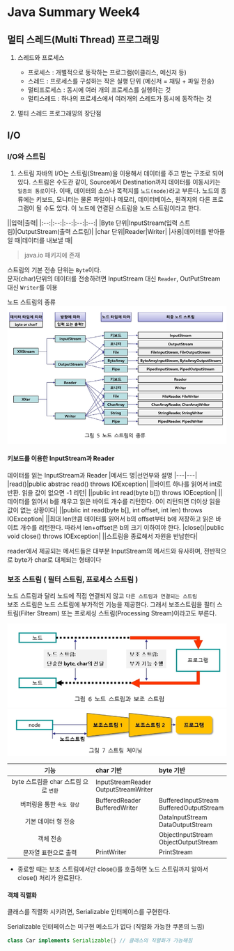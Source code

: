 # Java Summary Week4

## 멀티 스레드(Multi Thread) 프로그래밍

1. 스레드와 프로세스
    - 프로세스 : 개별적으로 동작하는 프로그램(이클리스, 메신저 등)
    - 스레드 : 프로세스를 구성하는 작은 실행 단위 (메신저 = 채팅 + 파일 전송)
    - 멀티프로세스 : 동시에 여러 개의 프로세스를 실행하는 것
    - 멀티스레드 : 하나의 프로세스에서 여러개의 스레드가 동시에 동작하는 것

2. 멀티 스레드 프로그래밍의 장단점

## I/O
### I/O와 스트림
1. 스트림
자바의 I/O는 스트림(Stream)을 이용해서 데이터를 주고 받는 구조로 되어있다. 스트림은 수도관 같이, Source에서 Destination까지 데이터를 이동시키는 `일종의 통로`이다. 이때, 데이터의 소스나 목적지를 `노드(node)`라고 부른다.
노드의 종류에는 키보드, 모니터는 물론 파일이나 메모리, 데이터베이스, 원격지의 다른 프로그램이 될 수도 있다.
이 노드에 연결된 스트림을 노드 스트림이라고 한다.

||입력|출력|
|:--:|:--:|:--:|:--:|:--:|
|Byte 단위|InputStream(입력 스트림)|OutputStream(출력 스트림)|
|char 단위|Reader|Writer|
|사용|데이터를 받아들일 때|데이터를 내보낼 때|

> java.io 패키지에 존재

스트림의 기본 전송 단위는 `Byte`이다.<br>
문자(char)단위의 데이터를 전송하려면 InputStream 대신 `Reader`, OutPutStream 대신 `Writer`를 이용


노드 스트림의 종류
![Node Stream](./img/Node_Stream.png)

#### 키보드를 이용한 InputStream과 Reader
데이터를 읽는 InputStream과 Reader
|메서드 명|선언부와 설명
|---|---|
|read()|public abstrac read() throws IOException|
||바이트 하나를 읽어서 int로 반환. 읽을 값이 없으면 -1 리턴|
||public int read(byte b[]) throws IOEception|
||데이터를 읽어서 b를 채우고 읽은 바이트 개수를 리턴한다. 0이 리턴되면 더이상 읽을 값이 없는 상황이다|
||public int read(byte b[], int offset, int len) throws IOException|
||최대 len만큼 데이터를 읽어서 b의 offset부터 b에 저장하고 읽은 바이트 개수를 리턴한다. 따라서 len+offset은 b의 크기 이하여야 한다.
|close()|public void close() throws IOException|
||스트림을 종료해서 자원을 반납한다|

reader에서 제공되는 메서드들은 대부분 InputStream의 메서드와 유사하며, 전반적으로 byte가 char로 대체되는 형태이다

### 보조 스트림 ( 필터 스트림, 프로세스 스트림 )
노드 스트림과 달리 노드에 직접 연결되지 않고 `다른 스트림과 연결되는 스트림`<br>
보조 스트림은 노드 스트림에 부가적인 기능을 제공한다.
그래서 보조스트림을 필터 스트림(Filter Stream) 또는 프로세싱 스트림(Processing Stream)이라고도 부른다.

![Node/Processing Stream](./img/Node&Processing_Stream.png)
![Stream Chanining](./img/Stream_Chaining.png)

|기능|char 기반|byte 기반|
|:--:|:--|:--|
|byte 스트림을 char 스트림 으로 `변환`|InputStreamReader<br>OutputStreamWriter||
|버퍼링을 통한 `속도 향상`|BufferedReader<br>BufferedWriter|BufferedInputStream<br>BufferedOutputStream|
|기본 데이터 형 전송||DataInputStream<br>DataOutputStream|
|객체 전송||ObjectInputStream<br>ObjectOutputStream|
|문자열 표현으로 출력|PrintWriter|PrintStream|

- 종료할 때는 보조 스트림에서만 close()를 호출하면 노드 스트림까지 알아서 close() 처리가 완료된다.


#### 객체 직렬화
클래스를 직렬화 시키려면, Serializable 인터페이스를 구현한다.

Serializable 인터페이스는 미구현 메소드가 없다 (직렬화 가능한 쿠폰의 느낌)


```java
class Car implements Serializable{} // 클래스의 직렬화가 가능해짐
```